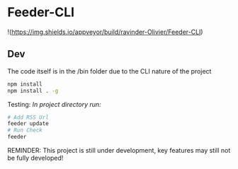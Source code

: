 # Feeder-CLI
!(https://img.shields.io/appveyor/build/ravinder-Olivier/Feeder-CLI)
## Dev

The code itself is in the /bin folder due to the CLI nature of the project

```bash
npm install
npm install . -g 
```

Testing:
_In project directory run:_

```bash
# Add RSS Url
feeder update
# Run Check
feeder
```

REMINDER: This project is still under development, key features may still not be fully developed!
